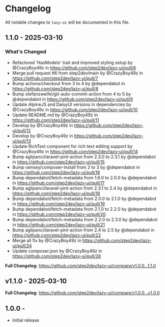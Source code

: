 # Changelog

All notable changes to `lazy-ui` will be documented in this file.

## 1.1.0 - 2025-03-10

### What's Changed

* Refactored 'HasModels' trait and improved styling setup by @CrazyBoy49z in https://github.com/step2dev/lazy-ui/pull/6
* Merge pull request #6 from step2dev/main by @CrazyBoy49z in https://github.com/step2dev/lazy-ui/pull/7
* Bump actions/checkout from 3 to 4 by @dependabot in https://github.com/step2dev/lazy-ui/pull/8
* Bump stefanzweifel/git-auto-commit-action from 4 to 5 by @dependabot in https://github.com/step2dev/lazy-ui/pull/9
* Update AlpineJS and DaisyUI versions in dependencies by @CrazyBoy49z in https://github.com/step2dev/lazy-ui/pull/10
* Update README.md by @CrazyBoy49z in https://github.com/step2dev/lazy-ui/pull/11
* Develop by @CrazyBoy49z in https://github.com/step2dev/lazy-ui/pull/12
* Develop by @CrazyBoy49z in https://github.com/step2dev/lazy-ui/pull/13
* Update RichText component for rich text editing support by @CrazyBoy49z in https://github.com/step2dev/lazy-ui/pull/14
* Bump aglipanci/laravel-pint-action from 2.3.0 to 2.3.1 by @dependabot in https://github.com/step2dev/lazy-ui/pull/15
* Bump ramsey/composer-install from 2 to 3 by @dependabot in https://github.com/step2dev/lazy-ui/pull/16
* Bump dependabot/fetch-metadata from 1.6.0 to 2.0.0 by @dependabot in https://github.com/step2dev/lazy-ui/pull/17
* Bump aglipanci/laravel-pint-action from 2.3.1 to 2.4 by @dependabot in https://github.com/step2dev/lazy-ui/pull/18
* Bump dependabot/fetch-metadata from 2.0.0 to 2.1.0 by @dependabot in https://github.com/step2dev/lazy-ui/pull/19
* Bump dependabot/fetch-metadata from 2.1.0 to 2.2.0 by @dependabot in https://github.com/step2dev/lazy-ui/pull/20
* Bump dependabot/fetch-metadata from 2.2.0 to 2.3.0 by @dependabot in https://github.com/step2dev/lazy-ui/pull/21
* Bump aglipanci/laravel-pint-action from 2.4 to 2.5 by @dependabot in https://github.com/step2dev/lazy-ui/pull/22
* Merge all fix by @CrazyBoy49z in https://github.com/step2dev/lazy-ui/pull/24
* Update composer.json by @CrazyBoy49z in https://github.com/step2dev/lazy-ui/pull/26

**Full Changelog**: https://github.com/step2dev/lazy-ui/compare/v1.0.0...1.1.0

## v1.1.0 - 2025-03-10

**Full Changelog**: https://github.com/step2dev/lazy-ui/compare/v1.0.0...v1.0.0

## 1.0.0 - 
- Initial release

